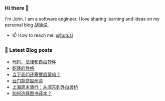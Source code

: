 ### Hi there 👋

<!--
**hutusi/hutusi** is a ✨ _special_ ✨ repository because its `README.md` (this file) appears on your GitHub profile.

Here are some ideas to get you started:

- 🔭 I’m currently working on ...
- 🌱 I’m currently learning ...
- 👯 I’m looking to collaborate on ...
- 🤔 I’m looking for help with ...
- 💬 Ask me about ...
- 📫 How to reach me: ...
- 😄 Pronouns: ...
- ⚡ Fun fact: ...
-->

I'm John. I am a software engineer. I love sharing learning and ideas on my personal blog [胡涂说](https://hutusi.com/).

- 📫 How to reach me: [@hutusi](https://twitter.com/hutusi)

### 📝 Latest Blog posts
<!-- BLOG-POST-LIST:START -->
- [代码、法律和自由软件](https://hutusi.com/articles/code-v2)
- [乾隆的性格](https://hutusi.com/articles/qianlong)
- [当下我们还需要启蒙吗？](https://hutusi.com/articles/enlightenment-now)
- [云门胡饼赵州茶](https://hutusi.com/articles/zen-baggage)
- [上海周末骑行：从浦东到外白渡桥](https://hutusi.com/articles/cycling-in-shanghai-after-lockdown)
- [如何选择图书译本？](https://hutusi.com/articles/good-translations)
<!-- BLOG-POST-LIST:END -->
